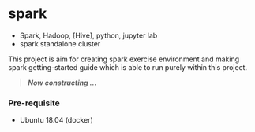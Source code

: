 # spark

- Spark, Hadoop, [Hive], python, jupyter lab  
- spark standalone cluster  
  
This project is aim for creating spark exercise environment and making spark getting-started guide which is able to run purely within this project.  
  
> ***Now constructing ...***  


### Pre-requisite

- Ubuntu 18.04 (docker)
